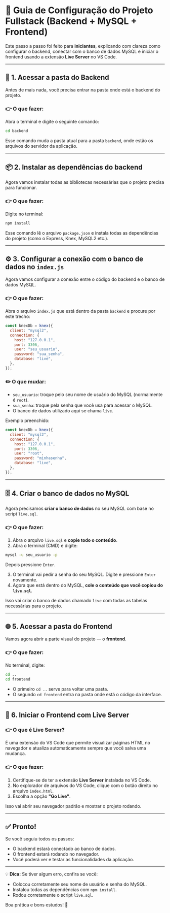 
# 📘 Guia de Configuração do Projeto Fullstack (Backend + MySQL + Frontend)

Este passo a passo foi feito para **iniciantes**, explicando com clareza como configurar o backend, conectar com o banco de dados MySQL e iniciar o frontend usando a extensão **Live Server** no VS Code.

---

## 🔧 1. Acessar a pasta do Backend

Antes de mais nada, você precisa entrar na pasta onde está o backend do projeto.

### 👉 O que fazer:
Abra o terminal e digite o seguinte comando:

```bash
cd backend
```

Esse comando muda a pasta atual para a pasta `backend`, onde estão os arquivos do servidor da aplicação.

---

## 📦 2. Instalar as dependências do backend

Agora vamos instalar todas as bibliotecas necessárias que o projeto precisa para funcionar.

### 👉 O que fazer:
Digite no terminal:

```bash
npm install
```

Esse comando lê o arquivo `package.json` e instala todas as dependências do projeto (como o Express, Knex, MySQL2 etc.).

---

## ⚙️ 3. Configurar a conexão com o banco de dados no `index.js`

Agora vamos configurar a conexão entre o código do backend e o banco de dados MySQL.

### 👉 O que fazer:

Abra o arquivo `index.js` que está dentro da pasta `backend` e procure por este trecho:

```js
const knexDb = knex({
  client: "mysql2",
  connection: {
    host: "127.0.0.1",
    port: 3306,
    user: "seu_usuario",
    password: "sua_senha",
    database: "live",
  },
});
```

### ✏️ O que mudar:

- `seu_usuario`: troque pelo seu nome de usuário do MySQL (normalmente é `root`).
- `sua_senha`: troque pela senha que você usa para acessar o MySQL.
- O banco de dados utilizado aqui se chama `live`.

Exemplo preenchido:

```js
const knexDb = knex({
  client: "mysql2",
  connection: {
    host: "127.0.0.1",
    port: 3306,
    user: "root",
    password: "minhasenha",
    database: "live",
  },
});
```

---

## 🗄️ 4. Criar o banco de dados no MySQL

Agora precisamos **criar o banco de dados** no seu MySQL com base no script `live.sql`.

### 👉 O que fazer:

1. Abra o arquivo `live.sql` e **copie todo o conteúdo**.
2. Abra o terminal (CMD) e digite:

```bash
mysql -u seu_usuario -p
```

Depois pressione `Enter`.

3. O terminal vai pedir a senha do seu MySQL. Digite e pressione `Enter` novamente.
4. Agora que está dentro do MySQL, **cole o conteúdo que você copiou do `live.sql`**.

Isso vai criar o banco de dados chamado `live` com todas as tabelas necessárias para o projeto.

---

## 🌐 5. Acessar a pasta do Frontend

Vamos agora abrir a parte visual do projeto — o **frontend**.

### 👉 O que fazer:

No terminal, digite:

```bash
cd ..
cd frontend
```

- O primeiro `cd ..` serve para voltar uma pasta.
- O segundo `cd frontend` entra na pasta onde está o código da interface.

---

## 🚀 6. Iniciar o Frontend com Live Server

### 👉 O que é Live Server?

É uma extensão do VS Code que permite visualizar páginas HTML no navegador e atualiza automaticamente sempre que você salva uma mudança.

### 👉 O que fazer:

1. Certifique-se de ter a extensão **Live Server** instalada no VS Code.
2. No explorador de arquivos do VS Code, clique com o botão direito no arquivo `index.html`.
3. Escolha a opção **"Go Live"**.

Isso vai abrir seu navegador padrão e mostrar o projeto rodando.

---

## ✅ Pronto!

Se você seguiu todos os passos:

- O backend estará conectado ao banco de dados.
- O frontend estará rodando no navegador.
- Você poderá ver e testar as funcionalidades da aplicação.

---

💡 **Dica:** Se tiver algum erro, confira se você:
- Colocou corretamente seu nome de usuário e senha do MySQL.
- Instalou todas as dependências com `npm install`.
- Rodou corretamente o script `live.sql`.

Boa prática e bons estudos! 🚀